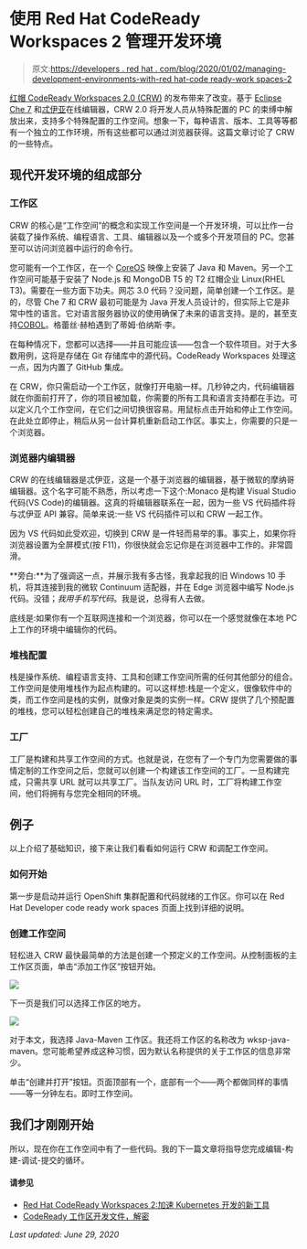 # 使用 Red Hat CodeReady Workspaces 2 管理开发环境

> 原文:[https://developers . red hat . com/blog/2020/01/02/managing-development-environments-with-red hat-code ready-work spaces-2](https://developers.redhat.com/blog/2020/01/02/managing-development-environments-with-red-hat-codeready-workspaces-2)

[红帽 CodeReady Workspaces 2.0 (CRW)](https://developers.redhat.com/products/codeready-workspaces/overview) 的发布带来了改变。基于 [Eclipse Che 7](https://www.eclipse.org/che/getting-started/cloud/?sc_cid=701f2000000RtqCAAS) 和[忒伊亚](https://theia-ide.org/)在线编辑器，CRW 2.0 将开发人员从特殊配置的 PC 的束缚中解放出来，支持多个特殊配置的工作空间。想象一下，每种语言、版本、工具等等都有一个独立的工作环境，所有这些都可以通过浏览器获得。这篇文章讨论了 CRW 的一些特点。

## 现代开发环境的组成部分

### 工作区

CRW 的核心是“工作空间”的概念和实现工作空间是一个开发环境，可以比作一台装载了操作系统、编程语言、工具、编辑器以及一个或多个开发项目的 PC。您甚至可以访问浏览器中运行的命令行。

您可能有一个工作区，在一个 [CoreOS](https://coreos.com/) 映像上安装了 Java 和 Maven。另一个工作空间可能基于安装了 Node.js 和 MongoDB T5 的 T2 红帽企业 Linux(RHEL T3)。需要在一些方面下功夫。网芯 3.0 代码？没问题，简单创建一个工作区。是的，尽管 Che 7 和 CRW 最初可能是为 Java 开发人员设计的，但实际上它是非常中性的语言。它对语言服务器协议的使用确保了未来的语言支持。是的，甚至支持[COBOL](https://microsoft.github.io/language-server-protocol/implementors/servers/)。格蕾丝·赫柏遇到了蒂姆·伯纳斯·李。

在每种情况下，您都可以选择——并且可能应该——包含一个软件项目。对于大多数用例，这将是存储在 Git 存储库中的源代码。CodeReady Workspaces 处理这一点，因为内置了 GitHub 集成。

在 CRW，你只需启动一个工作区，就像打开电脑一样。几秒钟之内，代码编辑器就在你面前打开了，你的项目被加载，你需要的所有工具和语言支持都在手边。可以定义几个工作空间，在它们之间切换很容易。用鼠标点击开始和停止工作空间。在此处立即停止，稍后从另一台计算机重新启动工作区。事实上，你需要的只是一个浏览器。

### 浏览器内编辑器

CRW 的在线编辑器是忒伊亚，这是一个基于浏览器的编辑器，基于微软的摩纳哥编辑器。这个名字可能不熟悉，所以考虑一下这个:Monaco 是构建 Visual Studio 代码(VS Code)的编辑器。这真的将编辑器联系在一起，因为一些 VS 代码插件将与忒伊亚 API 兼容。简单来说:一些 VS 代码插件可以和 CRW 一起工作。

因为 VS 代码如此受欢迎，切换到 CRW 是一件轻而易举的事。事实上，如果你将浏览器设置为全屏模式(按 F11)，你很快就会忘记你是在浏览器中工作的。非常圆滑。

**旁白:**为了强调这一点，并展示我有多古怪，我拿起我的旧 Windows 10 手机，将其连接到我的微软 Continuum 适配器，并在 Edge 浏览器中编写 Node.js 代码。没错；*我用手机写代码*。我是说，总得有人去做。

底线是:如果你有一个互联网连接和一个浏览器，你可以在一个感觉就像在本地 PC 上工作的环境中编辑你的代码。

### 堆栈配置

栈是操作系统、编程语言支持、工具和创建工作空间所需的任何其他部分的组合。工作空间是使用堆栈作为起点构建的。可以这样想:栈是一个定义，很像软件中的类，而工作空间是栈的实例，就像对象是类的实例一样。CRW 提供了几个预配置的堆栈，您可以轻松创建自己的堆栈来满足您的特定需求。

### 工厂

工厂是构建和共享工作空间的方式。也就是说，在您有了一个专门为您需要做的事情定制的工作空间之后，您就可以创建一个构建该工作空间的工厂。一旦构建完成，只需共享 URL 就可以共享工厂。当队友访问 URL 时，工厂将构建工作空间，他们将拥有与您完全相同的环境。

## 例子

以上介绍了基础知识，接下来让我们看看如何运行 CRW 和调配工作空间。

### 如何开始

第一步是启动并运行 OpenShift 集群配置和代码就绪的工作区。你可以在 Red Hat Developer code ready work spaces 页面上找到详细的说明。

### 创建工作空间

轻松进入 CRW 最快最简单的方法是创建一个预定义的工作空间。从控制面板的主工作区页面，单击“添加工作区”按钮开始。

![](../Images/43f385c36ab69e0dc8b628e8c0bd450d.png)

下一页是我们可以选择工作区的地方。

![](../Images/0b6ec4cca5fddceddeab19cc11876703.png)

对于本文，我选择 Java-Maven 工作区。我还将工作区的名称改为 wksp-java-maven。您可能希望养成这种习惯，因为默认名称提供的关于工作区的信息非常少。

单击“创建并打开”按钮。页面顶部有一个，底部有一个——两个都做同样的事情——等一分钟左右。即时工作空间。

## 我们才刚刚开始

所以，现在你在工作空间中有了一些代码。我的下一篇文章将指导您完成编辑-构建-调试-提交的循环。

#### 请参见

*   [Red Hat CodeReady Workspaces 2:加速 Kubernetes 开发的新工具](https://developers.redhat.com/blog/2019/12/03/red-hat-codeready-workspaces-2-new-tools-to-speed-kubernetes-development/)
*   [CodeReady 工作区开发文件，解密](https://developers.redhat.com/blog/2019/12/09/codeready-workspaces-devfile-demystified/)

*Last updated: June 29, 2020*